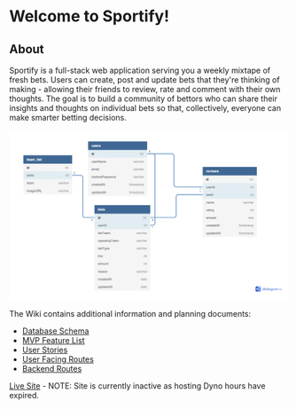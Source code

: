 # Welcome to Sportify!

## About
Sportify is a full-stack web application serving you a weekly mixtape of fresh bets. Users can create, post and update bets that they're thinking of making - allowing their friends to review, rate and comment with their own thoughts. The goal is to build a community of bettors who can share their insights and thoughts on individual bets so that, collectively, everyone can make smarter betting decisions.

![Schema](https://github.com/MattMores/Sportify/blob/main/dbSchema.png)

The Wiki contains additional information and planning documents:

* [Database Schema](https://github.com/MattMores/Sportify/wiki/database-schema)
* [MVP Feature List](https://github.com/MattMores/Sportify/wiki/mvp-feature-list)
* [User Stories](https://github.com/MattMores/Sportify/wiki/user-stories)
* [User Facing Routes](https://github.com/MattMores/Sportify/wiki/user-facing-routes)
* [Backend Routes](https://github.com/MattMores/Sportify/wiki/backend-routes)

[Live Site](https://sportify-capstone.herokuapp.com/) - NOTE: Site is currently inactive as hosting Dyno hours have expired.

